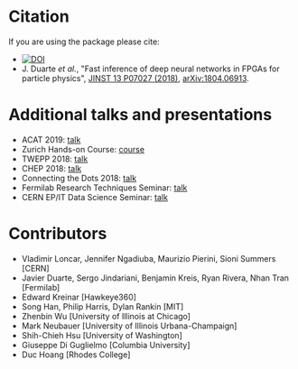 # Citation

If you are using the package please cite:
   * [![DOI](https://zenodo.org/badge/108329371.svg)](https://zenodo.org/badge/latestdoi/108329371)
   * J. Duarte _et al._, "Fast inference of deep neural networks in FPGAs for particle physics", [JINST 13 P07027 (2018)](https://dx.doi.org/10.1088/1748-0221/13/07/P07027), [arXiv:1804.06913](https://arxiv.org/abs/1804.06913).

# Additional talks and presentations
   * ACAT 2019: [talk](https://indico.cern.ch/event/708041/contributions/3269690/)
   * Zurich Hands-on Course: [course](https://indico.cern.ch/event/769727/)
   * TWEPP 2018: [talk](https://indico.cern.ch/event/697988/contributions/3055990/)
   * CHEP 2018: [talk](https://indico.cern.ch/event/587955/contributions/2937529/)
   * Connecting the Dots 2018: [talk](https://indico.cern.ch/event/658267/contributions/2813688/)
   * Fermilab Research Techniques Seminar: [talk](https://indico.fnal.gov/event/16908/)
   * CERN EP/IT Data Science Seminar: [talk](https://indico.cern.ch/event/721567/) 

# Contributors
   * Vladimir Loncar, Jennifer Ngadiuba, Maurizio Pierini, Sioni Summers [CERN]
   * Javier Duarte, Sergo Jindariani, Benjamin Kreis, Ryan Rivera, Nhan Tran [Fermilab]
   * Edward Kreinar [Hawkeye360]
   * Song Han, Philip Harris, Dylan Rankin [MIT]
   * Zhenbin Wu [University of Illinois at Chicago]
   * Mark Neubauer [University of Illinois Urbana-Champaign]
   * Shih-Chieh Hsu [University of Washington]
   * Giuseppe Di Guglielmo [Columbia University]
   * Duc Hoang [Rhodes College]

